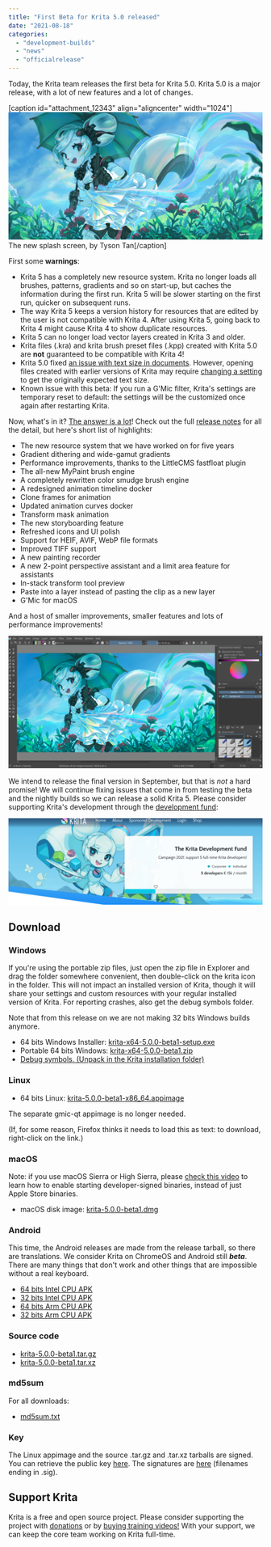 ```yaml
---
title: "First Beta for Krita 5.0 released"
date: "2021-08-18"
categories: 
  - "development-builds"
  - "news"
  - "officialrelease"
---
```


Today, the Krita team releases the first beta for Krita 5.0. Krita 5.0 is a major release, with a lot of new features and a lot of changes.

\[caption id="attachment\_12343" align="aligncenter" width="1024"\][![](../images/electrichearts_20201224A_kiki_c1_1080P-1024x512.png)](https://krita.org/wp-content/uploads/2021/08/electrichearts_20201224A_kiki_c1_1080P.png) The new splash screen, by Tyson Tan\[/caption\]

First some **warnings**:

- Krita 5 has a completely new resource system. Krita no longer loads all brushes, patterns, gradients and so on start-up, but caches the information during the first run. Krita 5 will be slower starting on the first run, quicker on subsequent runs.
- The way Krita 5 keeps a version history for resources that are edited by the user is not compatible with Krita 4. After using Krita 5, going back to Krita 4 might cause Krita 4 to show duplicate resources.
- Krita 5 can no longer load vector layers created in Krita 3 and older.
- Krita files (.kra) and krita brush preset files (.kpp) created with Krita 5.0 are **not** guaranteed to be compatible with Krita 4!
- Krita 5.0 fixed [an issue with text size in documents](/krita-5-0-release-notes/#text_size_dpi_issue_fix). However, opening files created with earlier versions of Krita may require [changing a setting](https://docs.krita.org/en/reference_manual/preferences/general_settings.html#miscellaneous) to get the originally expected text size.
- Known issue with this beta: If you run a G'Mic filter, Krita's settings are temporary reset to default: the settings will be the customized once again after restarting Krita.

Now, what's in it? [The answer is a lot](/krita-5-0-release-notes/)! Check out the full [release notes](/krita-5-0-release-notes/) for all the detail, but here's short list of highlights:

- The new resource system that we have worked on for five years
- Gradient dithering and wide-gamut gradients
- Performance improvements, thanks to the LittleCMS fastfloat plugin
- The all-new MyPaint brush engine
- A completely rewritten color smudge brush engine
- A redesigned animation timeline docker
- Clone frames for animation
- Updated animation curves docker
- Transform mask animation
- The new storyboarding feature
- Refreshed icons and UI polish
- Support for HEIF, AVIF, WebP file formats
- Improved TIFF support
- A new painting recorder
- A new 2-point perspective assistant and a limit area feature for assistants
- In-stack transform tool preview
- Paste into a layer instead of pasting the clip as a new layer
- G'Mic for macOS

And a host of smaller improvements, smaller features and lots of performance improvements!

[![Krita in the old oxygen style](../images/krita-style-change-1024x533.png)](https://krita.org/wp-content/uploads/2021/08/krita-style-change.png)

We intend to release the final version in September, but that is _not_ a hard promise! We will continue fixing issues that come in from testing the beta and the nightly builds so we can release a solid Krita 5. Please consider supporting Krita's development through the [development fund](https://fund.krita.org/):

[![](../images/devfund-1024x346.png)](https://fund.krita.org)

## Download

### Windows

If you're using the portable zip files, just open the zip file in Explorer and drag the folder somewhere convenient, then double-click on the krita icon in the folder. This will not impact an installed version of Krita, though it will share your settings and custom resources with your regular installed version of Krita. For reporting crashes, also get the debug symbols folder.

Note that from this release on we are not making 32 bits Windows builds anymore.

- 64 bits Windows Installer: [krita-x64-5.0.0-beta1-setup.exe](https://download.kde.org/unstable/krita/5.0.0-beta1/krita-x64-5.0.0-beta1-setup.exe)
- Portable 64 bits Windows: [krita-x64-5.0.0-beta1.zip](https://download.kde.org/unstable/krita/5.0.0-beta1/krita-x64-5.0.0-beta1.zip)
- [Debug symbols. (Unpack in the Krita installation folder)](https://download.kde.org/unstable/krita/5.0.0-beta1/krita-x64-5.0.0-beta1-dbg.zip)

### Linux

- 64 bits Linux: [krita-5.0.0-beta1-x86\_64.appimage](https://download.kde.org/unstable/krita/5.0.0-beta1/krita-5.0.0-beta1-x86_64.appimage)

The separate gmic-qt appimage is no longer needed.

(If, for some reason, Firefox thinks it needs to load this as text: to download, right-click on the link.)

### macOS

Note: if you use macOS Sierra or High Sierra, please [check this video](https://www.youtube.com/watch?v=3py0kgq95Hk) to learn how to enable starting developer-signed binaries, instead of just Apple Store binaries.

- macOS disk image: [krita-5.0.0-beta1.dmg](https://download.kde.org/unstable/krita/5.0.0-beta1/krita-5.0.0-beta1.dmg)

### Android

This time, the Android releases are made from the release tarball, so there are translations. We consider Krita on ChromeOS and Android still **_beta_**. There are many things that don't work and other things that are impossible without a real keyboard.

- [64 bits Intel CPU APK](https://download.kde.org/unstable/krita/5.0.0-beta1/krita-x86_64-5.0.0-beta1-release-signed.apk)
- [32 bits Intel CPU APK](https://download.kde.org/unstable/krita/5.0.0-beta1/krita-x86-5.0.0-beta1-release-signed.apk)
- [64 bits Arm CPU APK](https://download.kde.org/unstable/krita/5.0.0-beta1/krita-arm64-v8a-5.0.0-beta1-release-signed.apk)
- [32 bits Arm CPU APK](https://download.kde.org/unstable/krita/5.0.0-beta1/krita-armeabi-v7a-5.0.0-beta1-release-signed.apk)

### Source code

- [krita-5.0.0-beta1.tar.gz](https://download.kde.org/unstable/krita/5.0.0-beta1/krita-5.0.0-beta1.tar.gz)
- [krita-5.0.0-beta1.tar.xz](https://download.kde.org/unstable/krita/5.0.0-beta1/krita-5.0.0-beta1.tar.xz)

### md5sum

For all downloads:

- [md5sum.txt](https://download.kde.org/unstable/krita/5.0.0-beta1/md5sum.txt)

### Key

The Linux appimage and the source .tar.gz and .tar.xz tarballs are signed. You can retrieve the public key [here](https://files.kde.org/krita/4DA79EDA231C852B). The signatures are [here](https://download.kde.org/unstable/krita/5.0.0-beta1/) (filenames ending in .sig).

## Support Krita

Krita is a free and open source project. Please consider supporting the project with [donations](https://fund.krita.org) or by [buying training videos!](/shop/) With your support, we can keep the core team working on Krita full-time.
